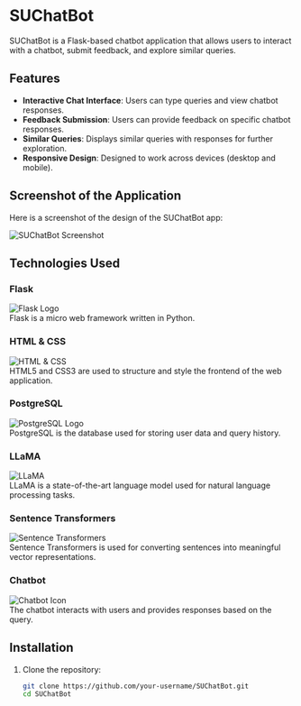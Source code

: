 # SUChatBot  

SUChatBot is a Flask-based chatbot application that allows users to interact with a chatbot, submit feedback, and explore similar queries.  

## Features  
- **Interactive Chat Interface**: Users can type queries and view chatbot responses.  
- **Feedback Submission**: Users can provide feedback on specific chatbot responses.  
- **Similar Queries**: Displays similar queries with responses for further exploration.  
- **Responsive Design**: Designed to work across devices (desktop and mobile).  

## Screenshot of the Application  

Here is a screenshot of the design of the SUChatBot app:

![SUChatBot Screenshot](path_to_screenshot.png)  <!-- Replace with your image file path -->

## Technologies Used

### Flask  
![Flask Logo](https://upload.wikimedia.org/wikipedia/commons/8/8d/Flask_logo.svg)  
Flask is a micro web framework written in Python.  

### HTML & CSS  
![HTML & CSS](https://upload.wikimedia.org/wikipedia/commons/thumb/6/6a/HTML5_logo.svg/1024px-HTML5_logo.svg.png)  
HTML5 and CSS3 are used to structure and style the frontend of the web application.  

### PostgreSQL  
![PostgreSQL Logo](https://seeklogo.com/images/P/postgresql-logo-EEFE90B7A6-seeklogo.com.png)  
PostgreSQL is the database used for storing user data and query history.  

### LLaMA  
![LLaMA](https://upload.wikimedia.org/wikipedia/commons/3/3e/Llama_Wikipedia.jpg)  
LLaMA is a state-of-the-art language model used for natural language processing tasks.  

### Sentence Transformers  
![Sentence Transformers](https://raw.githubusercontent.com/UKPLab/sentence-transformers/master/docs/_static/logo.png)  
Sentence Transformers is used for converting sentences into meaningful vector representations.  

### Chatbot  
![Chatbot Icon](https://upload.wikimedia.org/wikipedia/commons/e/e8/Speech_bubble_icon.svg)  
The chatbot interacts with users and provides responses based on the query.  

## Installation  

1. Clone the repository:  
   ```bash  
   git clone https://github.com/your-username/SUChatBot.git  
   cd SUChatBot  
